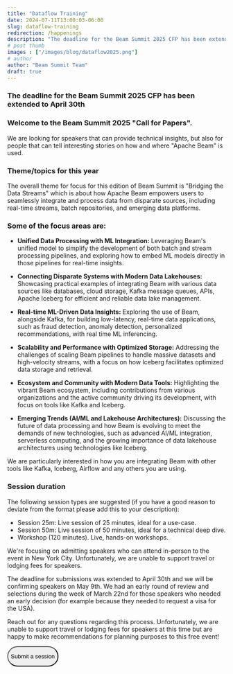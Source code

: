 ```yaml
---
title: "Dataflow Training"
date: 2024-07-11T13:00:03-06:00
slug: dataflow-training
redirection: /happenings
description: "The deadline for the Beam Summit 2025 CFP has been extended to April 30th."
# post thumb
images : ["/images/blog/dataflow2025.png"]
# author
author: "Beam Summit Team"
draft: true
---
```


### The deadline for the Beam Summit 2025 CFP has been extended to April 30th

### Welcome to the Beam Summit 2025 "Call for Papers".

We are looking for speakers that can provide technical insights, but also for people that can tell interesting stories on how and where "Apache Beam" is used.

### Theme/topics for this year

The overall theme for focus for this edition of Beam Summit is "Bridging the Data Streams" which is about how Apache Beam empowers users to seamlessly integrate and process data from disparate sources, including real-time streams, batch repositories, and emerging data platforms.

### Some of the focus areas are:

* **Unified Data Processing with ML Integration:** Leveraging Beam's unified model to simplify the development of both batch and stream processing pipelines, and exploring how to embed ML models directly in those pipelines for real-time insights.

* **Connecting Disparate Systems with Modern Data Lakehouses:** Showcasing practical examples of integrating Beam with various data sources like databases, cloud storage, Kafka message queues, APIs, Apache Iceberg for efficient and reliable data lake management.

* **Real-time ML-Driven Data Insights:** Exploring the use of Beam, alongside Kafka, for building low-latency, real-time data applications, such as fraud detection, anomaly detection, personalized recommendations, with real time ML inferencing.

* **Scalability and Performance with Optimized Storage:** Addressing the challenges of scaling Beam pipelines to handle massive datasets and high-velocity streams, with a focus on how Iceberg facilitates optimized data storage and retrieval.

* **Ecosystem and Community with Modern Data Tools:** Highlighting the vibrant Beam ecosystem, including contributions from various organizations and the active community driving its development, with focus on tools like Kafka and Iceberg.

* **Emerging Trends (AI/ML and Lakehouse Architectures):** Discussing the future of data processing and how Beam is evolving to meet the demands of new technologies, such as advanced AI/ML integration, serverless computing, and the growing importance of data lakehouse architectures using technologies like Iceberg.


We are particularly interested in how you are integrating Beam with other tools like Kafka, Iceberg, Airflow and any others you are using.

### Session duration

The following session types are suggested (if you have a good reason to deviate from the format please add this to your description):

* Session 25m: Live session of 25 minutes, ideal for a use-case.
* Session 50m: Live session of 50 minutes, ideal for a technical deep dive.
* Workshop (120 minutes). Live, hands-on workshops.

We're focusing on admitting speakers who can attend in-person to the event in New York City. Unfortunately, we are unable to support travel or lodging fees for speakers.

The deadline for submissions was extended to April 30th and we will be confirming speakers on May 9th. We had an early round of review and selections during the week of March 22nd for those speakers who needed an early decision (for example because they needed to request a visa for the USA).

Reach out for any questions regarding this process.  Unfortunately, we are unable to support travel or lodging fees for speakers at this time but are happy to make recommendations for planning purposes to this free event!


<a href="https://sessionize.com/beamsummit-2025" target="_blank">
<button type="button" class="btn btn-warning mx-auto d-block " style="border-radius: 40px;"><p class="cfp-button">Submit a session</p></button>
</a>
